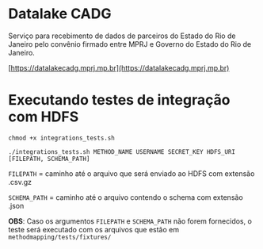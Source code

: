 # Datalake CADG

Serviço para recebimento de dados de parceiros do Estado do Rio de Janeiro
pelo convênio firmado entre MPRJ e Governo do Estado do Rio de Janeiro.

[https://datalakecadg.mprj.mp.br](https://datalakecadg.mprj.mp.br)

# Executando testes de integração com HDFS

```
chmod +x integrations_tests.sh

./integrations_tests.sh METHOD_NAME USERNAME SECRET_KEY HDFS_URI [FILEPATH, SCHEMA_PATH]
```

`FILEPATH` = caminho até o arquivo que será enviado ao HDFS com extensão .csv.gz

`SCHEMA_PATH` = caminho até o arquivo contendo o schema com extensão .json

**OBS**: Caso os argumentos `FILEPATH` e `SCHEMA_PATH` não forem fornecidos, o teste
será executado com os arquivos que estão em `methodmapping/tests/fixtures/`
